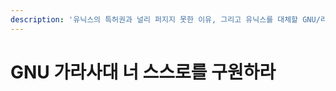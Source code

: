 ```yaml
---
description: '유닉스의 특허권과 널리 퍼지지 못한 이유, 그리고 유닉스를 대체할 GNU/리눅스 개발과정 서술'
---
```


# GNU 가라사대 너 스스로를 구원하라

